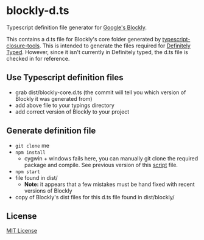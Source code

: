 # blockly-d.ts
Typescript definition file generator for [Google's Blockly](https://github.com/google/blockly).

This contains a d.ts file for Blockly's core folder generated by  [typescript-closure-tools](https://github.com/fivetran/typescript-closure-tools). This is intended to generate the files required for [Definitely Typed](http://definitelytyped.org/). However, since it isn't currently in Definitely typed, the d.ts file is checked in for reference.

## Use Typescript definition files
* grab dist/blockly-core.d.ts (the commit will tell you which version of Blockly it was generated from)
* add above file to your typings directory
* add correct version of Blockly to your project

## Generate definition file
* `git clone` me
* `npm install`
    * cygwin + windows fails here, you can manually git clone the required package and compile. See previous version of this [script](npm-scripts/generate.sh) file.
* `npm start`
* file found in dist/
    * **Note:** it appears that a few mistakes must be hand fixed with recent versions of Blockly
* copy of Blockly's dist files for this d.ts file found in dist/blockly/

## License
[MIT License](LICENSE.md)
